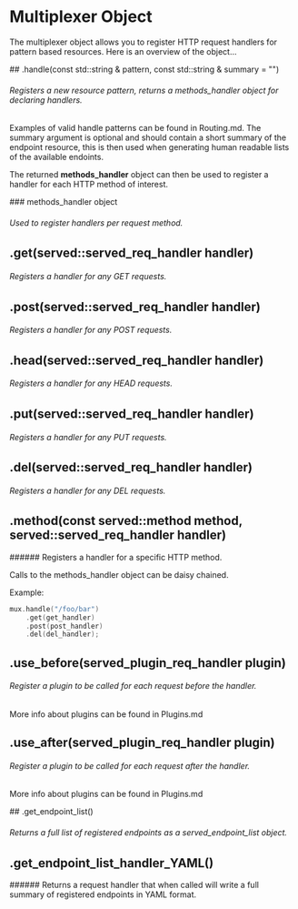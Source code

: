 Multiplexer Object
==================

The multiplexer object allows you to register HTTP request handlers for pattern based resources. Here is an overview of the object...

## .handle(const std::string & pattern, const std::string & summary = "")
###### Registers a new resource pattern, returns a methods_handler object for declaring handlers.

Examples of valid handle patterns can be found in Routing.md. The summary argument is optional and should contain a short summary of the endpoint resource, this is then used when generating human readable lists of the available endoints.

The returned **methods_handler** object can then be used to register a handler for each HTTP method of interest.

### methods_handler object
###### Used to register handlers per request method.

## .get(served::served_req_handler handler)
###### Registers a handler for any GET requests.

## .post(served::served_req_handler handler)
###### Registers a handler for any POST requests.

## .head(served::served_req_handler handler)
###### Registers a handler for any HEAD requests.

## .put(served::served_req_handler handler)
###### Registers a handler for any PUT requests.

## .del(served::served_req_handler handler)
###### Registers a handler for any DEL requests.

## .method(const served::method method, served::served_req_handler handler)
###### Registers a handler for a specific HTTP method.

Calls to the methods_handler object can be daisy chained.

Example:

``` cpp
mux.handle("/foo/bar")
	.get(get_handler)
	.post(post_handler)
	.del(del_handler);
```

## .use_before(served_plugin_req_handler plugin)
###### Register a plugin to be called for each request before the handler.

More info about plugins can be found in Plugins.md

## .use_after(served_plugin_req_handler plugin)
###### Register a plugin to be called for each request after the handler.

More info about plugins can be found in Plugins.md

## .get_endpoint_list()
###### Returns a full list of registered endpoints as a served_endpoint_list object.

## .get_endpoint_list_handler_YAML()
###### Returns a request handler that when called will write a full summary of registered endpoints in YAML format.
